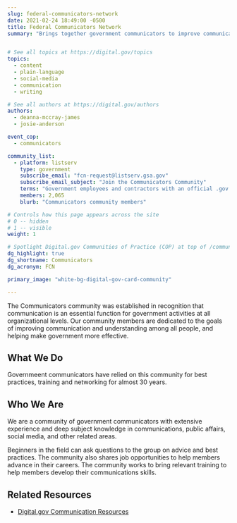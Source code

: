 ```yaml
---
slug: federal-communicators-network
date: 2021-02-24 18:49:00 -0500
title: Federal Communicators Network
summary: "Brings together government communicators to improve communication and make government more effective."


# See all topics at https://digital.gov/topics
topics:
  - content
  - plain-language
  - social-media
  - communication
  - writing

# See all authors at https://digital.gov/authors
authors:
  - deanna-mccray-james
  - josie-anderson

event_cop:
  - communicators

community_list:
  - platform: listserv
    type: government
    subscribe_email: "fcn-request@listserv.gsa.gov"
    subscribe_email_subject: "Join the Communicators Community"
    terms: "Government employees and contractors with an official .gov or .mil email are eligible to join."
    members: 2,065
    blurb: "Communicators community members"

# Controls how this page appears across the site
# 0 -- hidden
# 1 -- visible
weight: 1

# Spotlight Digital.gov Communities of Practice (COP) at top of /communities
dg_highlight: true
dg_shortname: Communicators
dg_acronym: FCN

primary_image: "white-bg-digital-gov-card-community"

---
```


The Communicators community was established in recognition that communication is an essential function for government activities at all organizational levels. Our community members are dedicated to the goals of improving communication and understanding among all people, and helping make government more effective.

## What We Do

Governmeent communicators have relied on this community for best practices, training and networking for almost 30 years.

## Who We Are

We are a community of government communicators with extensive experience and deep subject knowledge in communications, public affairs, social media, and other related areas.

Beginners in the field can ask questions to the group on advice and best practices. The community also shares job opportunities to help members advance in their careers. The community works to bring relevant training to help members develop their communications skills.

## Related Resources

- [Digital.gov Communication Resources](https://digital.gov/topics/communication/)
